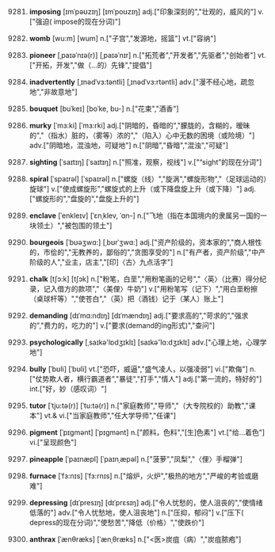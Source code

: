 9281. **imposing**
[ɪmˈpəʊzɪŋ]  [ɪmˈpoʊzɪŋ]
adj.["印象深刻的","壮观的，威风的"]  v.["强迫( impose的现在分词)"]  

9282. **womb**
[wu:m]  [wum]
n.["子宫","发源地，摇篮"]  vt.["容纳"]  

9283. **pioneer**
[ˌpaɪəˈnɪə(r)]  [ˌpaɪəˈnɪr]
n.["拓荒者","开发者","先驱者","创始者"]  vt.["开拓，开发","做（…的）先锋","提倡"]  

9284. **inadvertently**
[ˌɪnədˈvɜ:təntli]  [ˌɪnədˈvɜ:rtəntli]
adv.["漫不经心地，疏忽地","非故意地"]  

9285. **bouquet**
[buˈkeɪ]  [boˈke, bu-]
n.["花束","酒香"]  

9286. **murky**
[ˈmɜ:ki]  [ˈmɜ:rki]
adj.["阴暗的，昏暗的","朦胧的，含糊的，暧昧的","（指水）脏的，（雾等）浓的","（陷入）心中无数的困境（或险境）"]  adv.["阴暗地，混浊地，可疑地"]  n.["阴暗","昏暗","混浊","可疑"]  

9287. **sighting**
[ˈsaɪtɪŋ]  [ˈsaɪtɪŋ]
n.["照准，观察，视线"]  v.["“sight”的现在分词"]  

9288. **spiral**
[ˈspaɪrəl]  [ˈspaɪrəl]
n.["螺旋（线）","旋涡","螺旋形物","（足球运动的）旋球"]  v.["使成螺旋形","螺旋式的上升（或下降盘旋上升（或下降）"]  adj.["螺旋形的","盘旋的","盘旋上升的"]  

9289. **enclave**
[ˈenkleɪv]  [ˈɛnˌklev, ˈɑn-]
n.["飞地（指在本国境内的隶属另一国的一块领土）","被包围的领土"]  

9290. **bourgeois**
[ˈbʊəʒwɑ:]  [ˌbʊrˈʒwɑ:]
adj.["资产阶级的，资本家的","商人根性的，市侩的","无教养的，鄙俗的","贪图享受的"]  n.["有产者，资产阶级","中产阶级的人","业主，店主","[印]〈古〉九点活字"]  

9291. **chalk**
[tʃɔ:k]  [tʃɔk]
n.["粉笔，白垩","用粉笔画的记号","〈英〉（比赛）得分纪录，记入借方的款项","〈美俚〉牛奶"]  v.["用粉笔写（记下）","用白垩粉擦（桌球杆等）","使苍白","（英）把（酒钱）记于（某人）账上"]  

9292. **demanding**
[dɪˈmɑ:ndɪŋ]  [dɪˈmændɪŋ]
adj.["要求高的","苛求的","强求的","费力的，吃力的"]  v.["要求(demand的ing形式)","查问"]  

9293. **psychologically**
[ˌsaɪkə'lɒdʒɪklɪ]  [saɪkəˈˈlɑ:dʒɪklɪ]
adv.["心理上地，心理学地"]  

9294. **bully**
[ˈbʊli]  [ˈbʊli]
vt.["恐吓，威逼","盛气凌人，以强凌弱"]  vi.["欺侮"]  n.["仗势欺人者，横行霸道者","暴徒","打手","情人"]  adj.["第一流的，特好的"]  int.["好，妙（感叹词）"]  

9295. **tutor**
[ˈtju:tə(r)]  [ˈtu:tə(r)]
n.["家庭教师","导师","（大专院校的）助教","课本"]  vt.& vi.["当家庭教师","任大学导师","任课"]  

9296. **pigment**
[ˈpɪgmənt]  [ˈpɪɡmənt]
n.["颜料，色料","[生]色素"]  vt.["给…着色"]  vi.["呈现颜色"]  

9297. **pineapple**
[ˈpaɪnæpl]  [ˈpaɪnˌæpəl]
n.["菠萝","凤梨","〈俚〉手榴弹"]  

9298. **furnace**
[ˈfɜ:nɪs]  [ˈfɜ:rnɪs]
n.["熔炉，火炉","极热的地方","严峻的考验或磨难"]  

9299. **depressing**
[dɪˈpresɪŋ]  [dɪˈprɛsɪŋ]
adj.["令人忧愁的，使人沮丧的","使情绪低落的"]  adv.["令人忧愁地，使人沮丧地"]  n.["压抑，郁闷"]  v.["压下( depress的现在分词)","使愁苦","降低（价格）","使跌价"]  

9300. **anthrax**
[ˈænθræks]  [ˈænˌθræks]
n.["<医>炭疽（病）","炭疽脓疱"]  

